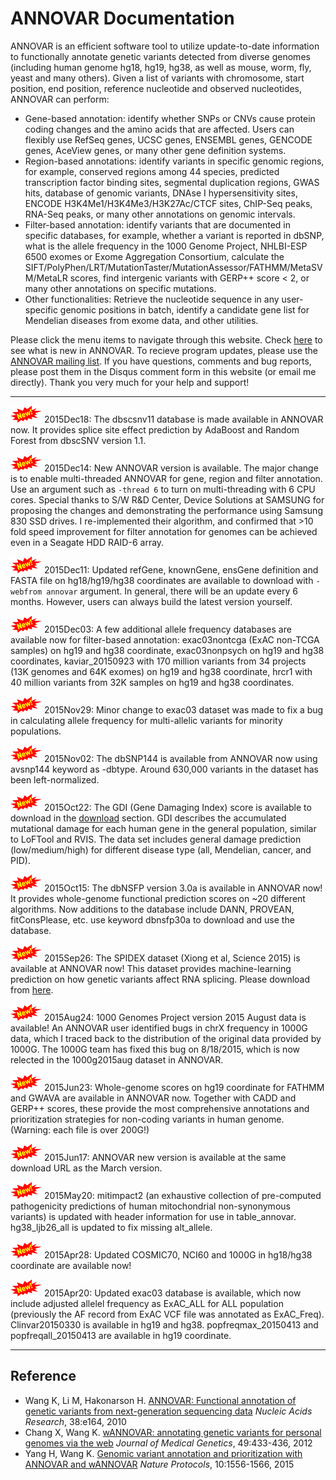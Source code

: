 # ANNOVAR Documentation

ANNOVAR is an efficient software tool to utilize update-to-date information to functionally annotate genetic variants detected from diverse genomes (including human genome hg18, hg19, hg38, as well as mouse, worm, fly, yeast and many others). Given a list of variants with chromosome, start position, end position, reference nucleotide and observed nucleotides, ANNOVAR can perform:

- Gene-based annotation: identify whether SNPs or CNVs cause protein coding changes and the amino acids that are affected. Users can flexibly use RefSeq genes, UCSC genes, ENSEMBL genes, GENCODE genes, AceView genes, or many other gene definition systems.
- Region-based annotations: identify variants in specific genomic regions, for example, conserved regions among 44 species, predicted transcription factor binding sites, segmental duplication regions, GWAS hits, database of genomic variants, DNAse I hypersensitivity sites, ENCODE H3K4Me1/H3K4Me3/H3K27Ac/CTCF sites, ChIP-Seq peaks, RNA-Seq peaks, or many other annotations on genomic intervals.
- Filter-based annotation: identify variants that are documented in specific databases, for example, whether a variant is reported in dbSNP,  what is the allele frequency in the 1000 Genome Project, NHLBI-ESP 6500 exomes or Exome Aggregation Consortium, calculate the SIFT/PolyPhen/LRT/MutationTaster/MutationAssessor/FATHMM/MetaSVM/MetaLR scores, find intergenic variants with GERP++ score < 2, or many other annotations on specific mutations.
- Other functionalities: Retrieve the nucleotide sequence in any user-specific genomic positions in batch, identify a candidate gene list for Mendelian diseases from exome data, and other utilities.

Please click the menu items to navigate through this website. Check [here](misc/whatsnew.md) to see what is new in ANNOVAR. To recieve program updates, please use the [ANNOVAR mailing list](https://groups.google.com/forum/#!forum/annovar). If you have questions, comments and bug reports, please post them in the Disqus comment form in this website (or email me directly). Thank you very much for your help and support!

---

![new](/img/new.png) 2015Dec18: The dbscsnv11 database is made available in ANNOVAR now. It provides splice site effect prediction by AdaBoost and Random Forest from dbscSNV version 1.1.

![new](/img/new.png) 2015Dec14: New ANNOVAR version is available. The major change is to enable multi-threaded ANNOVAR for gene, region and filter annotation. Use an argument such as `-thread 6` to turn on multi-threading with 6 CPU cores. Special thanks to S/W R&D Center, Device Solutions at SAMSUNG for proposing the changes and demonstrating the performance using Samsung 830 SSD drives. I re-implemented their algorithm, and confirmed that >10 fold speed improvement for filter annotation for genomes can be achieved even in a Seagate HDD RAID-6 array.

![new](/img/new.png) 2015Dec11: Updated refGene, knownGene, ensGene definition and FASTA file on hg18/hg19/hg38 coordinates are available to download with `-webfrom annovar` argument. In general, there will be an update every 6 months. However, users can always build the latest version yourself.

![new](/img/new.png) 2015Dec03: A few additional allele frequency databases are available now for filter-based annotation: exac03nontcga (ExAC non-TCGA samples) on hg19 and hg38 coordinate, exac03nonpsych on hg19 and hg38 coordinates, kaviar_20150923 with 170 million variants from 34 projects (13K genomes and 64K exomes) on hg19 and hg38 coordinate, hrcr1 with 40 million variants from 32K samples on hg19 and hg38 coordinates.

![new](/img/new.png) 2015Nov29: Minor change to exac03 dataset was made to fix a bug in calculating allele frequency for multi-allelic variants for minority populations.

![new](/img/new.png) 2015Nov02: The dbSNP144 is available from ANNOVAR now using avsnp144 keyword as -dbtype. Around 630,000 variants in the dataset has been left-normalized.

![new](/img/new.png) 2015Oct22: The GDI (Gene Damaging Index) score is available to download in the [download](user-guide/download.md#user-contributed-datasets) section. GDI describes the accumulated mutational damage for each human gene in the general population, similar to LoFTool and RVIS. The data set includes general damage prediction (low/medium/high) for different disease type (all, Mendelian, cancer, and PID).

![new](/img/new.png) 2015Oct15: The dbNSFP version 3.0a is available in ANNOVAR now! It provides whole-genome functional prediction scores on ~20 different algorithms. Now additions to the database include DANN, PROVEAN, fitConsPlease, etc. use keyword dbnsfp30a to download and use the database.

![new](/img/new.png) 2015Sep26: The SPIDEX dataset (Xiong et al, Science 2015) is available at ANNOVAR now! This dataset provides machine-learning prediction on how genetic variants affect RNA splicing. Please download from [here](http://www.openbioinformatics.org/annovar/spidex_download_form.php).

![new](/img/new.png) 2015Aug24: 1000 Genomes Project version 2015 August data is available! An ANNOVAR user identified bugs in chrX frequency in 1000G data, which I traced back to the distribution of the original data provided by 1000G. The 1000G team has fixed this bug on 8/18/2015, which is now relected in the 1000g2015aug dataset in ANNOVAR.

![new](/img/new.png) 2015Jun23: Whole-genome scores on hg19 coordinate for FATHMM and GWAVA are available in ANNOVAR now. Together with CADD and GERP++ scores, these provide the most comprehensive annotations and prioritization strategies for non-coding variants in human genome. (Warning: each file is over 200G!)

![new](/img/new.png) 2015Jun17: ANNOVAR new version is available at the same download URL as the March version. 

![new](/img/new.png) 2015May20: mitimpact2 (an exhaustive collection of pre-computed pathogenicity predictions of human mitochondrial non-synonymous variants) is updated with header information for use in table_annovar. hg38_ljb26_all is updated to fix missing alt_allele.

![new](/img/new.png) 2015Apr28: Updated COSMIC70, NCI60 and 1000G in hg18/hg38 coordinate are available now!

![new](/img/new.png) 2015Apr20: Updated exac03 database is available, which now include adjusted allelel frequency as ExAC_ALL for ALL population (previously the AF record from ExAC VCF file was annotated as ExAC_Freq). Clinvar20150330 is available in hg19 and hg38. popfreqmax_20150413 and popfreqall_20150413 are available in hg19 coordinate.

---

## Reference

- Wang K, Li M, Hakonarson H. [ANNOVAR: Functional annotation of genetic variants from next-generation sequencing data](http://nar.oxfordjournals.org/content/38/16/e164) _Nucleic Acids Research_, 38:e164, 2010
- Chang X, Wang K. [wANNOVAR: annotating genetic variants for personal genomes via the web](http://jmg.bmj.com/content/49/7/433.long) _Journal of Medical Genetics_, 49:433-436, 2012
- Yang H, Wang K. [Genomic variant annotation and prioritization with ANNOVAR and wANNOVAR](http://www.nature.com/nprot/journal/v10/n10/abs/nprot.2015.105.html) _Nature Protocols_, 10:1556-1566, 2015


<script>
  (function(i,s,o,g,r,a,m){i['GoogleAnalyticsObject']=r;i[r]=i[r]||function(){
  (i[r].q=i[r].q||[]).push(arguments)},i[r].l=1*new Date();a=s.createElement(o),
  m=s.getElementsByTagName(o)[0];a.async=1;a.src=g;m.parentNode.insertBefore(a,m)
  })(window,document,'script','//www.google-analytics.com/analytics.js','ga');

  ga('create', 'UA-48623707-1', 'openbioinformatics.org');
  ga('send', 'pageview');
</script>
